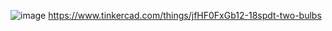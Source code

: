 ![image](https://github.com/user-attachments/assets/2777520d-e959-4b76-b4f0-578aa13ab337)
https://www.tinkercad.com/things/jfHF0FxGb12-18spdt-two-bulbs
